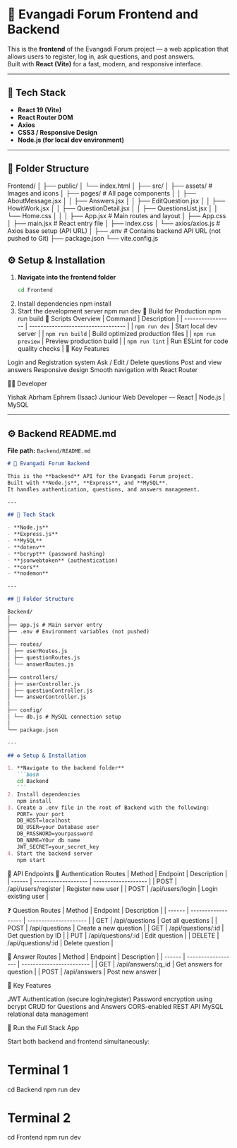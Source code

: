 # 🧩 Evangadi Forum Frontend and Backend

This is the **frontend** of the Evangadi Forum project — a web application that allows users to register, log in, ask questions, and post answers.  
Built with **React (Vite)** for a fast, modern, and responsive interface.

---

## 🚀 Tech Stack

- **React 19 (Vite)**
- **React Router DOM**
- **Axios**
- **CSS3 / Responsive Design**
- **Node.js (for local dev environment)**

---

## 📂 Folder Structure

Frontend/
│
├── public/
│ └── index.html
│
├── src/
│ ├── assets/ # Images and icons
│ ├── pages/ # All page components
│ │ ├── AboutMessage.jsx
│ │ ├── Answers.jsx
│ │ ├── EditQuestion.jsx
│ │ ├── HowitWork.jsx
│ │ ├── QuestionDetail.jsx
│ │ ├── QuestionsList.jsx
│ │ └── Home.css
│ │
│ ├── App.jsx # Main routes and layout
│ ├── App.css
│ ├── main.jsx # React entry file
│ ├── index.css
│ └── axios/axios.js # Axios base setup (API URL)
│
├── .env # Contains backend API URL (not pushed to Git)
├── package.json
└── vite.config.js

## ⚙️ Setup & Installation

1. **Navigate into the frontend folder**
   ```bash
   cd Frontend
   ```
2. Install dependencies
   npm install
3. Start the development server
   npm run dev
   🧱 Build for Production
   npm run build
   🧩 Scripts Overview
   | Command | Description |
   | ----------------- | ---------------------------------- |
   | `npm run dev` | Start local dev server |
   | `npm run build` | Build optimized production files |
   | `npm run preview` | Preview production build |
   | `npm run lint` | Run ESLint for code quality checks |
   🧠 Key Features

Login and Registration system
Ask / Edit / Delete questions
Post and view answers
Responsive design
Smooth navigation with React Router

🧑‍💻 Developer

Yishak Abrham Ephrem (Isaac)
Juniour Web Developer — React | Node.js | MySQL

---

## ⚙️ **Backend README.md**

**File path:** `Backend/README.md`

````markdown
# 🧩 Evangadi Forum Backend

This is the **backend** API for the Evangadi Forum project.  
Built with **Node.js**, **Express**, and **MySQL**.  
It handles authentication, questions, and answers management.

---

## 🚀 Tech Stack

- **Node.js**
- **Express.js**
- **MySQL**
- **dotenv**
- **bcrypt** (password hashing)
- **jsonwebtoken** (authentication)
- **cors**
- **nodemon**

---

## 📂 Folder Structure

Backend/
│
├── app.js # Main server entry
├── .env # Environment variables (not pushed)
│
├── routes/
│ ├── userRoutes.js
│ ├── questionRoutes.js
│ └── answerRoutes.js
│
├── controllers/
│ ├── userController.js
│ ├── questionController.js
│ └── answerController.js
│
├── config/
│ └── db.js # MySQL connection setup
│
└── package.json

---

## ⚙️ Setup & Installation

1. **Navigate to the backend folder**
   ```bash
   cd Backend
   ```
2. Install dependencies
   npm install
3. Create a .env file in the root of Backend with the following:
   PORT= your port
   DB_HOST=localhost
   DB_USER=your Database user
   DB_PASSWORD=yourpassword
   DB_NAME=YOur db name
   JWT_SECRET=your_secret_key
4. Start the backend server
   npm start
````
🧱 API Endpoints
🔐 Authentication Routes
| Method | Endpoint            | Description         |
| ------ | ------------------- | ------------------- |
| POST   | /api/users/register | Register new user   |
| POST   | /api/users/login    | Login existing user |

❓ Question Routes
| Method | Endpoint           | Description           |
| ------ | ------------------ | --------------------- |
| GET    | /api/questions     | Get all questions     |
| POST   | /api/questions     | Create a new question |
| GET    | /api/questions/:id | Get question by ID    |
| PUT    | /api/questions/:id | Edit question         |
| DELETE | /api/questions/:id | Delete question       |

💬 Answer Routes
| Method | Endpoint           | Description              |
| ------ | ------------------ | ------------------------ |
| GET    | /api/answers/:q_id | Get answers for question |
| POST   | /api/answers       | Post new answer          |

🧠 Key Features

JWT Authentication (secure login/register)
Password encryption using bcrypt
CRUD for Questions and Answers
CORS-enabled REST API
MySQL relational data management

📡 Run the Full Stack App

Start both backend and frontend simultaneously:

# Terminal 1
cd Backend
npm run dev

# Terminal 2
cd Frontend
npm run dev
